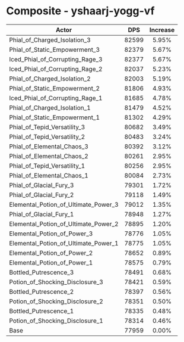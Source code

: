 # Composite - yshaarj-yogg-vf
| Actor | DPS | Increase |
|---|:---:|:---:|
|Phial_of_Charged_Isolation_3|82599|5.95%|
|Phial_of_Static_Empowerment_3|82379|5.67%|
|Iced_Phial_of_Corrupting_Rage_3|82377|5.67%|
|Iced_Phial_of_Corrupting_Rage_2|82037|5.23%|
|Phial_of_Charged_Isolation_2|82003|5.19%|
|Phial_of_Static_Empowerment_2|81806|4.93%|
|Iced_Phial_of_Corrupting_Rage_1|81685|4.78%|
|Phial_of_Charged_Isolation_1|81479|4.52%|
|Phial_of_Static_Empowerment_1|81302|4.29%|
|Phial_of_Tepid_Versatility_3|80682|3.49%|
|Phial_of_Tepid_Versatility_2|80483|3.24%|
|Phial_of_Elemental_Chaos_3|80392|3.12%|
|Phial_of_Elemental_Chaos_2|80261|2.95%|
|Phial_of_Tepid_Versatility_1|80256|2.95%|
|Phial_of_Elemental_Chaos_1|80084|2.73%|
|Phial_of_Glacial_Fury_3|79301|1.72%|
|Phial_of_Glacial_Fury_2|79118|1.49%|
|Elemental_Potion_of_Ultimate_Power_3|79012|1.35%|
|Phial_of_Glacial_Fury_1|78948|1.27%|
|Elemental_Potion_of_Ultimate_Power_2|78895|1.20%|
|Elemental_Potion_of_Power_3|78776|1.05%|
|Elemental_Potion_of_Ultimate_Power_1|78775|1.05%|
|Elemental_Potion_of_Power_2|78652|0.89%|
|Elemental_Potion_of_Power_1|78575|0.79%|
|Bottled_Putrescence_3|78491|0.68%|
|Potion_of_Shocking_Disclosure_3|78421|0.59%|
|Bottled_Putrescence_2|78397|0.56%|
|Potion_of_Shocking_Disclosure_2|78351|0.50%|
|Bottled_Putrescence_1|78335|0.48%|
|Potion_of_Shocking_Disclosure_1|78314|0.46%|
|Base|77959|0.00%|
